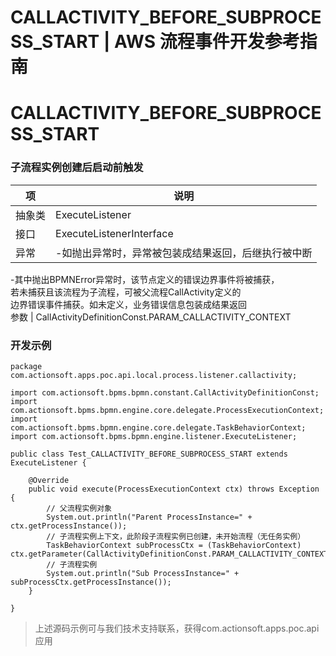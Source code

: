 # CALLACTIVITY_BEFORE_SUBPROCESS_START | AWS 流程事件开发参考指南

# CALLACTIVITY_BEFORE_SUBPROCESS_START

### 子流程实例创建后启动前触发

项 | 说明  
---|---  
抽象类 | ExecuteListener  
接口 | ExecuteListenerInterface  
异常 | -如抛出异常时，异常被包装成结果返回，后继执行被中断   
-其中抛出BPMNError异常时，该节点定义的错误边界事件将被捕获，  
若未捕获且该流程为子流程，可被父流程CallActivity定义的  
边界错误事件捕获。如未定义，业务错误信息包装成结果返回  
参数 | CallActivityDefinitionConst.PARAM_CALLACTIVITY_CONTEXT  
  
### 开发示例
    
    
    package com.actionsoft.apps.poc.api.local.process.listener.callactivity;
    
    import com.actionsoft.bpms.bpmn.constant.CallActivityDefinitionConst;
    import com.actionsoft.bpms.bpmn.engine.core.delegate.ProcessExecutionContext;
    import com.actionsoft.bpms.bpmn.engine.core.delegate.TaskBehaviorContext;
    import com.actionsoft.bpms.bpmn.engine.listener.ExecuteListener;
    
    public class Test_CALLACTIVITY_BEFORE_SUBPROCESS_START extends ExecuteListener {
    
        @Override
        public void execute(ProcessExecutionContext ctx) throws Exception {
            // 父流程实例对象
            System.out.println("Parent ProcessInstance=" + ctx.getProcessInstance());
            // 子流程实例上下文，此阶段子流程实例已创建，未开始流程（无任务实例）
            TaskBehaviorContext subProcessCtx = (TaskBehaviorContext) ctx.getParameter(CallActivityDefinitionConst.PARAM_CALLACTIVITY_CONTEXT);
            // 子流程实例
            System.out.println("Sub ProcessInstance=" + subProcessCtx.getProcessInstance());
        }
    
    }
    

> 上述源码示例可与我们技术支持联系，获得com.actionsoft.apps.poc.api应用